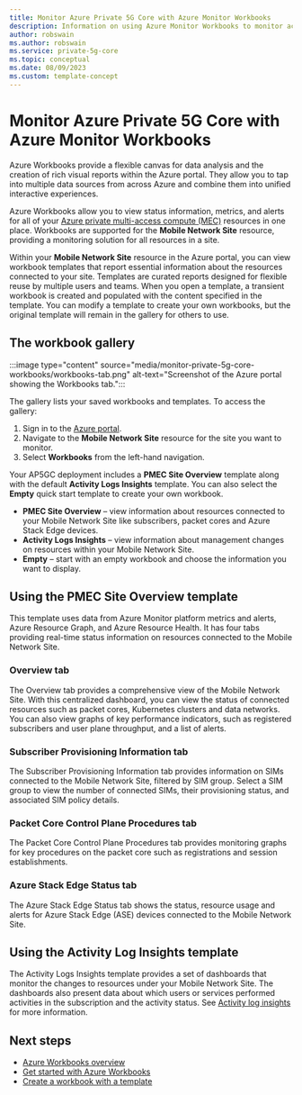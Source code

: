 ```yaml
---
title: Monitor Azure Private 5G Core with Azure Monitor Workbooks
description: Information on using Azure Monitor Workbooks to monitor activity and analyze statistics in your private mobile network. 
author: robswain
ms.author: robswain
ms.service: private-5g-core
ms.topic: conceptual
ms.date: 08/09/2023
ms.custom: template-concept
---
```


# Monitor Azure Private 5G Core with Azure Monitor Workbooks

Azure Workbooks provide a flexible canvas for data analysis and the creation of rich visual reports within the Azure portal. They allow you to tap into multiple data sources from across Azure and combine them into unified interactive experiences.

Azure Workbooks allow you to view status information, metrics, and alerts for all of your [Azure private multi-access compute (MEC)](/azure/private-multi-access-edge-compute-mec/overview) resources in one place. Workbooks are supported for the **Mobile Network Site** resource, providing a monitoring solution for all resources in a site.

Within your **Mobile Network Site** resource in the Azure portal, you can view workbook templates that report essential information about the resources connected to your site. Templates are curated reports designed for flexible reuse by multiple users and teams. When you open a template, a transient workbook is created and populated with the content specified in the template. You can modify a template to create your own workbooks, but the original template will remain in the gallery for others to use.

## The workbook gallery

:::image type="content" source="media/monitor-private-5g-core-workbooks/workbooks-tab.png" alt-text="Screenshot of the Azure portal showing the Workbooks tab.":::

The gallery lists your saved workbooks and templates. To access the gallery:

1. Sign in to the [Azure portal](https://portal.azure.com/).
1. Navigate to the **Mobile Network Site** resource for the site you want to monitor.
1. Select **Workbooks** from the left-hand navigation.

Your AP5GC deployment includes a **PMEC Site Overview** template along with the default **Activity Logs Insights** template. You can also select the **Empty** quick start template to create your own workbook.

- **PMEC Site Overview** – view information about resources connected to your Mobile Network Site like subscribers, packet cores and Azure Stack Edge devices.  
- **Activity Logs Insights** – view information about management changes on resources within your Mobile Network Site.
- **Empty** – start with an empty workbook and choose the information you want to display.

## Using the PMEC Site Overview template

This template uses data from Azure Monitor platform metrics and alerts, Azure Resource Graph, and Azure Resource Health. It has four tabs providing real-time status information on resources connected to the Mobile Network Site.

### Overview tab

The Overview tab provides a comprehensive view of the Mobile Network Site. With this centralized dashboard, you can view the status of connected resources such as packet cores, Kubernetes clusters and data networks. You can also view graphs of key performance indicators, such as registered subscribers and user plane throughput, and a list of alerts.

### Subscriber Provisioning Information tab

The Subscriber Provisioning Information tab provides information on SIMs connected to the Mobile Network Site, filtered by SIM group. Select a SIM group to view the number of connected SIMs, their provisioning status, and associated SIM policy details.

### Packet Core Control Plane Procedures tab

The Packet Core Control Plane Procedures tab provides monitoring graphs for key procedures on the packet core such as registrations and session establishments.

### Azure Stack Edge Status tab

The Azure Stack Edge Status tab shows the status, resource usage and alerts for Azure Stack Edge (ASE) devices connected to the Mobile Network Site.

## Using the Activity Log Insights template

The Activity Logs Insights template provides a set of dashboards that monitor the changes to resources under your Mobile Network Site. The dashboards also present data about which users or services performed activities in the subscription and the activity status. See [Activity log insights](/azure/azure-monitor/essentials/activity-log-insights) for more information.

## Next steps

- [Azure Workbooks overview](/azure/azure-monitor/visualize/workbooks-overview)
- [Get started with Azure Workbooks](/azure/azure-monitor/visualize/workbooks-getting-started)
- [Create a workbook with a template](/azure/azure-monitor/visualize/workbooks-templates)